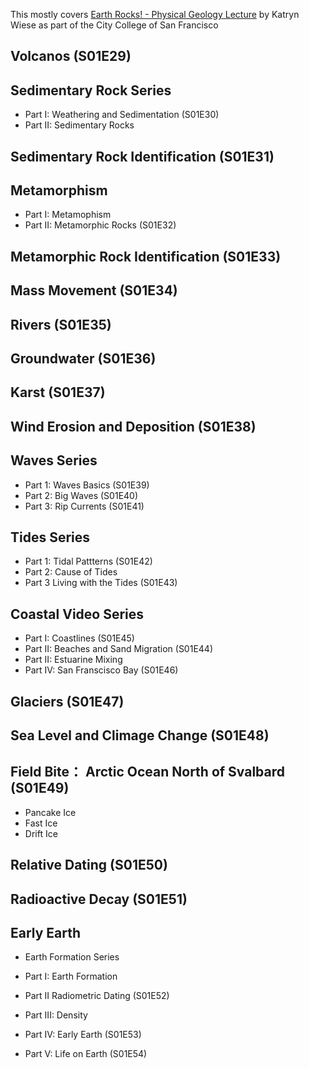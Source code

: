 This mostly covers [Earth Rocks! - Physical Geology Lecture](https://www.youtube.com/playlist?list=PLrhG2NtyHAZuPW5HP3cyenGGTUqUhumeQ) by Katryn Wiese as part of the City College of San Francisco

## Volcanos (S01E29)

## Sedimentary Rock Series

- Part I: Weathering and Sedimentation (S01E30)
- Part II: Sedimentary Rocks

## Sedimentary Rock Identification (S01E31)

## Metamorphism

- Part I: Metamophism
- Part II: Metamorphic Rocks (S01E32)

## Metamorphic Rock Identification (S01E33)

## Mass Movement (S01E34)

## Rivers (S01E35)

## Groundwater (S01E36)

## Karst (S01E37)

## Wind Erosion and Deposition (S01E38)

## Waves Series

 - Part 1: Waves Basics (S01E39)
 - Part 2: Big Waves (S01E40)
 - Part 3: Rip Currents (S01E41)

## Tides Series

 - Part 1: Tidal Pattterns (S01E42)
 - Part 2: Cause of Tides
 - Part 3 Living with the Tides (S01E43)

## Coastal Video Series

 - Part I: Coastlines (S01E45)
 - Part II: Beaches and Sand Migration (S01E44)
 - Part II: Estuarine Mixing
 - Part IV: San Franscisco Bay (S01E46)

## Glaciers (S01E47)

## Sea Level and Climage Change (S01E48)

## Field Bite： Arctic Ocean North of Svalbard (S01E49)

- Pancake Ice
- Fast Ice
- Drift Ice

## Relative Dating (S01E50)

## Radioactive Decay (S01E51)

## Early Earth

- Earth Formation Series

 - Part I: Earth Formation
 - Part II Radiometric Dating (S01E52)
 - Part III: Density
 - Part IV: Early Earth (S01E53)
 - Part V: Life on Earth (S01E54)
